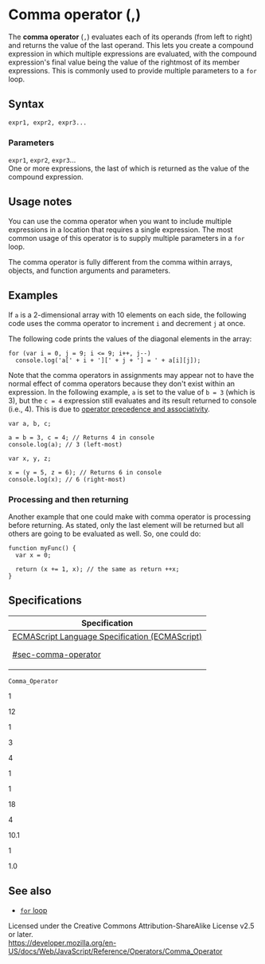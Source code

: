 # Comma operator (,)

The **comma operator** (`,`) evaluates each of its operands (from left to right) and returns the value of the last operand. This lets you create a compound expression in which multiple expressions are evaluated, with the compound expression's final value being the value of the rightmost of its member expressions. This is commonly used to provide multiple parameters to a `for` loop.

## Syntax

    expr1, expr2, expr3...

### Parameters

`expr1`, `expr2`, `expr3`...  
One or more expressions, the last of which is returned as the value of the compound expression.

## Usage notes

You can use the comma operator when you want to include multiple expressions in a location that requires a single expression. The most common usage of this operator is to supply multiple parameters in a `for` loop.

The comma operator is fully different from the comma within arrays, objects, and function arguments and parameters.

## Examples

If `a` is a 2-dimensional array with 10 elements on each side, the following code uses the comma operator to increment `i` and decrement `j` at once.

The following code prints the values of the diagonal elements in the array:

    for (var i = 0, j = 9; i <= 9; i++, j--)
      console.log('a[' + i + '][' + j + '] = ' + a[i][j]);

Note that the comma operators in assignments may appear not to have the normal effect of comma operators because they don't exist within an expression. In the following example, `a` is set to the value of `b = 3` (which is 3), but the `c = 4` expression still evaluates and its result returned to console (i.e., 4). This is due to [operator precedence and associativity](operator_precedence).

    var a, b, c;

    a = b = 3, c = 4; // Returns 4 in console
    console.log(a); // 3 (left-most)

    var x, y, z;

    x = (y = 5, z = 6); // Returns 6 in console
    console.log(x); // 6 (right-most)

### Processing and then returning

Another example that one could make with comma operator is processing before returning. As stated, only the last element will be returned but all others are going to be evaluated as well. So, one could do:

    function myFunc() {
      var x = 0;

      return (x += 1, x); // the same as return ++x;
    }

## Specifications

<table><thead><tr class="header"><th>Specification</th></tr></thead><tbody><tr class="odd"><td><a href="https://tc39.es/ecma262/#sec-comma-operator">ECMAScript Language Specification (ECMAScript) 
<br/>

<span class="small">#sec-comma-operator</span></a></td></tr></tbody></table>

`Comma_Operator`

1

12

1

3

4

1

1

18

4

10.1

1

1.0

## See also

-   [`for` loop](../statements/for)

 
Licensed under the Creative Commons Attribution-ShareAlike License v2.5 or later.  
<a href="https://developer.mozilla.org/en-US/docs/Web/JavaScript/Reference/Operators/Comma_Operator" class="_attribution-link">https://developer.mozilla.org/en-US/docs/Web/JavaScript/Reference/Operators/Comma_Operator</a>
